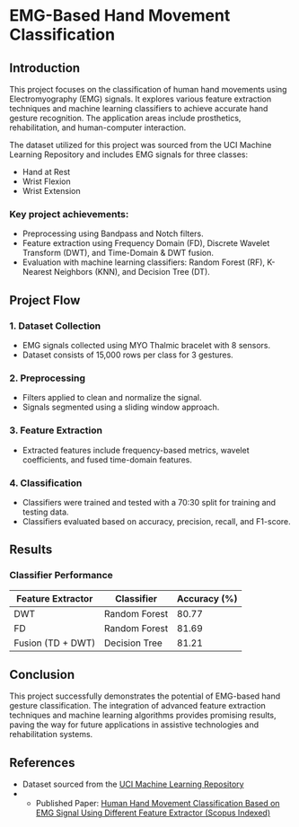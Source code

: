 # EMG-Based Hand Movement Classification

## Introduction

This project focuses on the classification of human hand movements using Electromyography (EMG) signals. It explores various feature extraction techniques and machine learning classifiers to achieve accurate hand gesture recognition. The application areas include prosthetics, rehabilitation, and human-computer interaction.

The dataset utilized for this project was sourced from the UCI Machine Learning Repository and includes EMG signals for three classes:

- Hand at Rest
- Wrist Flexion
- Wrist Extension

### Key project achievements:

- Preprocessing using Bandpass and Notch filters.
- Feature extraction using Frequency Domain (FD), Discrete Wavelet Transform (DWT), and Time-Domain & DWT fusion.
- Evaluation with machine learning classifiers: Random Forest (RF), K-Nearest Neighbors (KNN), and Decision Tree (DT).

## Project Flow

### 1. Dataset Collection

- EMG signals collected using MYO Thalmic bracelet with 8 sensors.
- Dataset consists of 15,000 rows per class for 3 gestures.

### 2. Preprocessing

- Filters applied to clean and normalize the signal.
- Signals segmented using a sliding window approach.

### 3. Feature Extraction

- Extracted features include frequency-based metrics, wavelet coefficients, and fused time-domain features.

### 4. Classification

- Classifiers were trained and tested with a 70:30 split for training and testing data.
- Classifiers evaluated based on accuracy, precision, recall, and F1-score.

## Results

### Classifier Performance

| Feature Extractor    | Classifier        | Accuracy (%) |
| -------------------- | ----------------- | ------------ |
| DWT                  | Random Forest     | 80.77        |
| FD                   | Random Forest     | 81.69        |
| Fusion (TD + DWT)    | Decision Tree     | 81.21        |

## Conclusion

This project successfully demonstrates the potential of EMG-based hand gesture classification. The integration of advanced feature extraction techniques and machine learning algorithms provides promising results, paving the way for future applications in assistive technologies and rehabilitation systems.

## References

- Dataset sourced from the [UCI Machine Learning Repository](https://archive.ics.uci.edu/ml/datasets/EMG+Hand+Movement+Dataset)
- - Published Paper: [Human Hand Movement Classification Based on EMG Signal Using Different Feature Extractor (Scopus Indexed)](https://biomedpharmajournal.org/vol17no1/human-hand-movement-classification-based-on-emg-signal-using-different-feature-extractor/#:~:text=The%20method%20involves%20pre%2Dprocessing,signals%20into%20various%20hand%20gestures.)
